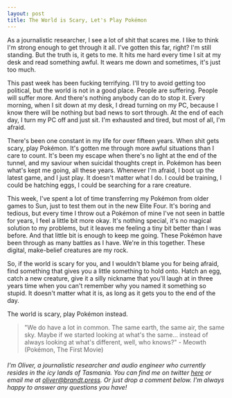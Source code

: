 ```yaml
---
layout: post
title: The World is Scary, Let's Play Pokémon
---
```


As a journalistic researcher, I see a lot of shit that scares me. I like to think I'm strong enough to get through it all. I've gotten this far, right? I'm still standing. But the truth is, it gets to me. It hits me hard every time I sit at my desk and read something awful. It wears me down and sometimes, it's just too much. 

This past week has been fucking terrifying. I'll try to avoid getting too political, but the world is not in a good place. People are suffering. People will suffer more. And there's nothing anybody can do to stop it. Every morning, when I sit down at my desk, I dread turning on my PC, because I know there will be nothing but bad news to sort through. At the end of each day, I turn my PC off and just sit. I'm exhausted and tired, but most of all, I'm afraid. 

There's been one constant in my life for over fifteen years. When shit gets scary, play Pokémon. It's gotten me through more awful situations than I care to count. It's been my escape when there's no light at the end of the tunnel, and my saviour when suicidal thoughts crept in. Pokémon has been what's kept me going, all these years. Whenever I'm afraid, I boot up the latest game, and I just play. It doesn't matter what I do. I could be training, I could be hatching eggs, I could be searching for a rare creature. 

This week, I've spent a lot of time transferring my Pokémon from older games to Sun, just to test them out in the new Elite Four. It's boring and tedious, but every time I throw out a Pokémon of mine I've not seen in battle for years, I feel a little bit more okay. It's nothing special, it's no magical solution to my problems, but it leaves me feeling a tiny bit better than I was before. And that little bit is enough to keep me going. These Pokémon have been through as many battles as I have. We're in this together. These digital, make-belief creatures are my rock. 

So, if the world is scary for you, and I wouldn't blame you for being afraid, find something that gives you a little something to hold onto. Hatch an egg, catch a new creature, give it a silly nickname that you'll laugh at in three years time when you can't remember why you named it something so stupid. It doesn't matter what it is, as long as it gets you to the end of the day. 

The world is scary, play Pokémon instead. 



> "We do have a lot in common. The same earth, the same air, the same sky. Maybe if we started looking at what's the same... instead of always looking at what's different, well, who knows?" - Meowth (Pokémon, The First Movie)





###### *I'm Oliver, a journalistic researcher and audio engineer who currently resides in the icy lands of Tasmania. You can find me on twitter [here](https://twitter.com/chocobalt) or email me at [oliver@brandt.press](mailto:oliver@brandt.press). Or just drop a comment below. I'm always happy to answer any questions you have!*

